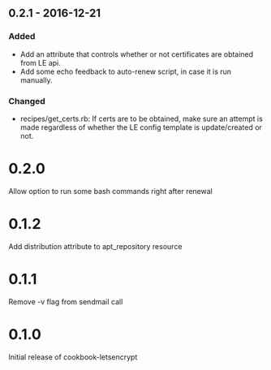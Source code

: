## 0.2.1 - 2016-12-21
### Added
- Add an attribute that controls whether or not certificates are obtained from LE api.
- Add some echo feedback to auto-renew script, in case it is run manually.

### Changed
- recipes/get_certs.rb: If certs are to be obtained, make sure an attempt is made regardless of whether the LE config template is update/created or not.

# 0.2.0

Allow option to run some bash commands right after renewal

# 0.1.2

Add distribution attribute to apt_repository resource

# 0.1.1

Remove -v flag from sendmail call

# 0.1.0

Initial release of cookbook-letsencrypt
